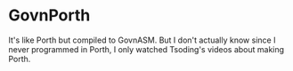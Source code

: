 # GovnPorth

It's like Porth but compiled to GovnASM. But I don't actually know since I never programmed in Porth, I only watched Tsoding's videos about making Porth.
